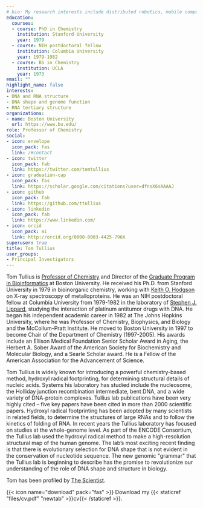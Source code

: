 ```yaml
---
# bio: My research interests include distributed robotics, mobile computing and programmable matter.
education:
  courses:
  - course: PhD in Chemistry
    institution: Stanford University
    year: 1979
  - course: NIH postdoctoral fellow
    institution: Columbia University
    year: 1979-1982
  - course: BS in Chemistry
    institution: UCLA
    year: 1973
email: ""
highlight_name: false
interests:
- DNA and RNA structure
- DNA shape and genome function
- RNA tertiary structure
organizations:
- name: Boston University
  url: https://www.bu.edu/
role: Professor of Chemistry
social:
- icon: envelope
  icon_pack: fas
  link: /#contact
- icon: twitter
  icon_pack: fab
  link: https://twitter.com/tomtullius
- icon: graduation-cap
  icon_pack: fas
  link: https://scholar.google.com/citations?user=dfnsX6sAAAAJ
- icon: github
  icon_pack: fab
  link: https://github.com/ttullius
- icon: linkedin
  icon_pack: fab
  link: https://www.linkedin.com/
- icon: orcid
  icon_pack: ai
  link: http://orcid.org/0000-0003-4425-796X
superuser: true
title: Tom Tullius
user_groups:
- Principal Investigators
---
```


Tom Tullius is [Professor of Chemistry](http://www.bu.edu/chemistry/faculty/tullius/) and Director of the [Graduate Program in Bioinformatics](http://www.bu.edu/bioinformatics/) at Boston University. He received his Ph.D. from Stanford University in 1979 in bioinorganic chemistry, working with [Keith O. Hodgson](https://chemistry.stanford.edu/people/keith-hodgson) on X-ray spectroscopy of metalloproteins. He was an NIH postdoctoral fellow at Columbia University from 1979-1982 in the laboratory of [Stephen J. Lippard](http://lippardlab.mit.edu), studying the interaction of platinum antitumor drugs with DNA. He began his independent academic career in 1982 at The Johns Hopkins University, where he was Professor of Chemistry, Biophysics, and Biology and the McCollum-Pratt Institute. He moved to Boston University in 1997 to become Chair of the Department of Chemistry (1997-2005). His awards include an Ellison Medical Foundation Senior Scholar Award in Aging, the Herbert A. Sober Award of the American Society for Biochemistry and Molecular Biology, and a Searle Scholar award. He is a Fellow of the American Association for the Advancement of Science. 

Tom Tullius is widely known for introducing a powerful chemistry-based method, hydroxyl radical footprinting, for determining structural details of nucleic acids. Systems his laboratory has studied include the nucleosome, the Holliday junction recombination intermediate, bent DNA, and a wide variety of DNA-protein complexes. Tullius lab publications have been very highly cited – five key papers have been cited in more than 2000 scientific papers. Hydroxyl radical footprinting has been adopted by many scientists in related fields, to determine the structures of large RNAs and to follow the kinetics of folding of RNA. In recent years the Tullius laboratory has focused on studies at the whole-genome level. As part of the ENCODE Consortium, the Tullius lab used the hydroxyl radical method to make a high-resolution structural map of the human genome. The lab’s most exciting recent finding is that there is evolutionary selection for DNA shape that is not evident in the conservation of nucleotide sequence. The new genomic "grammar" that the Tullius lab is beginning to describe has the promise to revolutionize our understanding of the role of DNA shape and structure in biology. 

Tom has been profiled by [The Scientist](https://www.the-scientist.com/uncategorized/radical-thinking-43226).

{{< icon name="download" pack="fas" >}} Download my {{< staticref "files/cv.pdf" "newtab" >}}cv{{< /staticref >}}.
